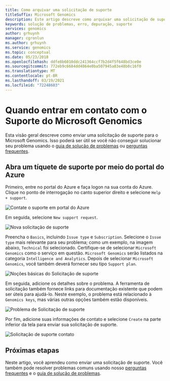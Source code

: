 ```yaml
---
title: Como arquivar uma solicitação de suporte
titleSuffix: Microsoft Genomics
description: Este artigo descreve como arquivar uma solicitação de suporte para contatar o Microsoft Genomics se você não conseguir resolver o problema com o guia de solução de problemas ou perguntas frequentes.
keywords: solução de problemas, erro, depuração, suporte
services: genomics
author: grhuynh
manager: cgronlun
ms.author: grhuynh
ms.service: genomics
ms.topic: conceptual
ms.date: 05/23/2018
ms.openlocfilehash: ddfe8b6010ddc241364ccf7b2d4f5f648bd3ce0e
ms.sourcegitcommit: 772eb9c6684dd4864e0ba507945a83e48b8c16f0
ms.translationtype: MT
ms.contentlocale: pt-BR
ms.lasthandoff: 03/19/2021
ms.locfileid: "72248603"
---
```

# <a name="how-to-contact-microsoft-genomics-for-support"></a>Quando entrar em contato com o Suporte do Microsoft Genomics
Esta visão geral descreve como enviar uma solicitação de suporte para o Microsoft Genomics. Isso poderá ser útil se você não conseguir solucionar seu problema usando o [guia de solução de problemas](troubleshooting-guide-genomics.md) ou [perguntas frequentes](frequently-asked-questions-genomics.md). 


## <a name="file-a-support-ticket-through-the-azure-portal"></a>Abra um tíquete de suporte por meio do portal do Azure
Primeiro, entre no portal do Azure e faça logon na sua conta do Azure. Clique no ponto de interrogação no canto superior direito e selecione `Help + support`.

![Contate o suporte em portal do Azure](./media/file-support-ticket/genomics-contact-support.png "Contate o suporte em portal do Azure") 



Em seguida, selecione `New support request`. 

![Nova solicitação de suporte](./media/file-support-ticket/new-support-request.png "Nova solicitação de suporte") 

Preencha o `Basics`, incluindo `Issue type` e `Subscription`. Selecione o `Issue type` mais relevante para seu problema; como um exemplo, na imagem abaixo, `Technical` foi selecionado. Certifique-se de selecionar `Microsoft Genomics` como o serviço em questão.  `Microsoft Genomics` serão listados na categoria `Intelligence and Analytics`.   Depois de selecionar `Microsoft Genomics`, você também deverá fornecer seu tipo `Support plan`.

![Noções básicas do Solicitação de suporte](./media/file-support-ticket/support-request-basics.png "Noções básicas do Solicitação de suporte")


Em seguida, adicione os detalhes sobre o problema. A ferramenta de solicitação também fornece links para documentação existente que podem ser úteis para ajudá-lo. Neste exemplo, o problema está relacionado à `Genomics keys`, mas várias outras opções também estão disponíveis.

![Problema de Solicitação de suporte](./media/file-support-ticket/support-request-problem.png "Problema de Solicitação de suporte")

Por fim, adicione suas informações de contato e selecione `Create` na parte inferior da tela para enviar sua solicitação de suporte.

![Solicitação de suporte contato](./media/file-support-ticket/support-request-contact.png "Solicitação de suporte contato")

## <a name="next-steps"></a>Próximas etapas
Neste artigo, você aprendeu como enviar uma solicitação de suporte. Você também pode resolver problemas comuns usando nosso [perguntas frequentes](frequently-asked-questions-genomics.md) e o [guia de solução de problemas](troubleshooting-guide-genomics.md). 